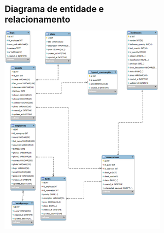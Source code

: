 # Diagrama de entidade e relacionamento

<img src="../brainstorm/images/diagrama_entidade_relacionamento.png" />